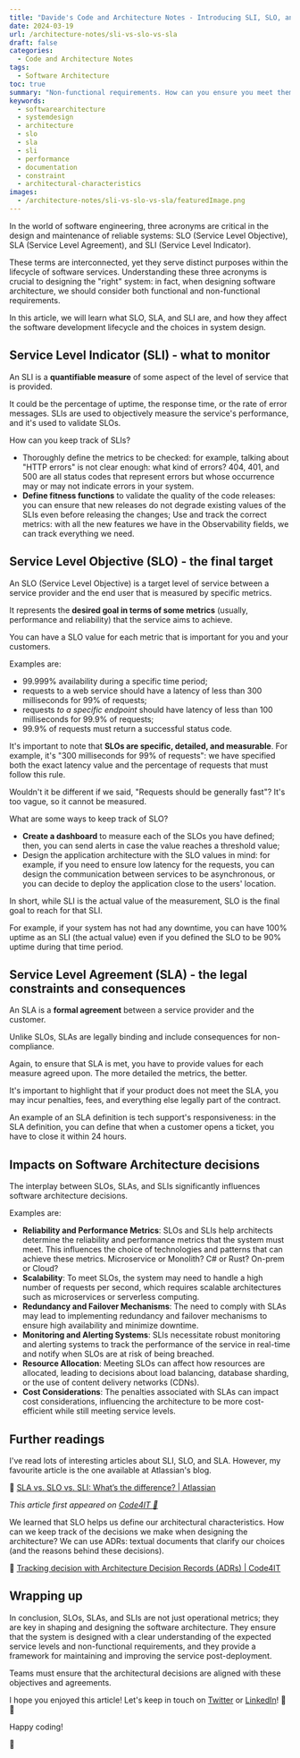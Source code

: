 ```yaml
---
title: "Davide's Code and Architecture Notes - Introducing SLI, SLO, and SLA"
date: 2024-03-19
url: /architecture-notes/sli-vs-slo-vs-sla
draft: false
categories:
  - Code and Architecture Notes
tags:
  - Software Architecture
toc: true
summary: "Non-functional requirements. How can you ensure you meet them? Let's understand SLO, SLA, and SLI, and how they affect your SDLC."
keywords:
  - softwarearchitecture
  - systemdesign
  - architecture
  - slo
  - sla
  - sli
  - performance
  - documentation
  - constraint
  - architectural-characteristics
images:
  - /architecture-notes/sli-vs-slo-vs-sla/featuredImage.png
---
```


In the world of software engineering, three acronyms are critical in the design and maintenance of reliable systems: SLO (Service Level Objective), SLA (Service Level Agreement), and SLI (Service Level Indicator).

These terms are interconnected, yet they serve distinct purposes within the lifecycle of software services. Understanding these three acronyms is crucial to designing the "right" system: in fact, when designing software architecture, we should consider both functional and non-functional requirements.

In this article, we will learn what SLO, SLA, and SLI are, and how they affect the software development lifecycle and the choices in system design.

## Service Level Indicator (SLI) - what to monitor

An SLI is a **quantifiable measure** of some aspect of the level of service that is provided.

It could be the percentage of uptime, the response time, or the rate of error messages. SLIs are used to objectively measure the service's performance, and it's used to validate SLOs.

How can you keep track of SLIs?

- Thoroughly define the metrics to be checked: for example, talking about "HTTP errors" is not clear enough: what kind of errors? 404, 401, and 500 are all status codes that represent errors but whose occurrence may or may not indicate errors in your system.
- **Define fitness functions** to validate the quality of the code releases: you can ensure that new releases do not degrade existing values of the SLIs even before releasing the changes;
  Use and track the correct metrics: with all the new features we have in the Observability fields, we can track everything we need.

## Service Level Objective (SLO) - the final target

An SLO (Service Level Objective) is a target level of service between a service provider and the end user that is measured by specific metrics.

It represents the **desired goal in terms of some metrics** (usually, performance and reliability) that the service aims to achieve.

You can have a SLO value for each metric that is important for you and your customers.

Examples are:

- 99.999% availability during a specific time period;
- requests to a web service should have a latency of less than 300 milliseconds for 99% of requests;
- requests _to a specific endpoint_ should have latency of less than 100 milliseconds for 99.9% of requests;
- 99.9% of requests must return a successful status code.

It's important to note that **SLOs are specific, detailed, and measurable**. For example, it's "300 milliseconds for 99% of requests": we have specified both the exact latency value and the percentage of requests that must follow this rule.

Wouldn't it be different if we said, "Requests should be generally fast"? It's too vague, so it cannot be measured.

What are some ways to keep track of SLO?

- **Create a dashboard** to measure each of the SLOs you have defined; then, you can send alerts in case the value reaches a threshold value;
- Design the application architecture with the SLO values in mind: for example, if you need to ensure low latency for the requests, you can design the communication between services to be asynchronous, or you can decide to deploy the application close to the users' location.

In short, while SLI is the actual value of the measurement, SLO is the final goal to reach for that SLI.

For example, if your system has not had any downtime, you can have 100% uptime as an SLI (the actual value) even if you defined the SLO to be 90% uptime during that time period.

## Service Level Agreement (SLA) - the legal constraints and consequences

An SLA is a **formal agreement** between a service provider and the customer.

Unlike SLOs, SLAs are legally binding and include consequences for non-compliance.

Again, to ensure that SLA is met, you have to provide values for each measure agreed upon. The more detailed the metrics, the better.

It's important to highlight that if your product does not meet the SLA, you may incur penalties, fees, and everything else legally part of the contract.

An example of an SLA definition is tech support's responsiveness: in the SLA definition, you can define that when a customer opens a ticket, you have to close it within 24 hours.

## Impacts on Software Architecture decisions

The interplay between SLOs, SLAs, and SLIs significantly influences software architecture decisions.

Examples are:

- **Reliability and Performance Metrics**: SLOs and SLIs help architects determine the reliability and performance metrics that the system must meet. This influences the choice of technologies and patterns that can achieve these metrics. Microservice or Monolith? C# or Rust? On-prem or Cloud?
- **Scalability**: To meet SLOs, the system may need to handle a high number of requests per second, which requires scalable architectures such as microservices or serverless computing.
- **Redundancy and Failover Mechanisms**: The need to comply with SLAs may lead to implementing redundancy and failover mechanisms to ensure high availability and minimize downtime.
- **Monitoring and Alerting Systems**: SLIs necessitate robust monitoring and alerting systems to track the performance of the service in real-time and notify when SLOs are at risk of being breached.
- **Resource Allocation**: Meeting SLOs can affect how resources are allocated, leading to decisions about load balancing, database sharding, or the use of content delivery networks (CDNs).
- **Cost Considerations**: The penalties associated with SLAs can impact cost considerations, influencing the architecture to be more cost-efficient while still meeting service levels.

## Further readings

I've read lots of interesting articles about SLI, SLO, and SLA. However, my favourite article is the one available at Atlassian's blog.

🔗 [SLA vs. SLO vs. SLI: What’s the difference? | Atlassian](https://www.atlassian.com/incident-management/kpis/sla-vs-slo-vs-sli)

_This article first appeared on [Code4IT 🐧](https://www.code4it.dev/)_

We learned that SLO helps us define our architectural characteristics. How can we keep track of the decisions we make when designing the architecture? We can use ADRs: textual documents that clarify our choices (and the reasons behind these decisions).

🔗 [Tracking decision with Architecture Decision Records (ADRs) | Code4IT](https://www.code4it.dev/architecture-notes/architecture-decision-records/)

## Wrapping up

In conclusion, SLOs, SLAs, and SLIs are not just operational metrics; they are key in shaping and designing the software architecture. They ensure that the system is designed with a clear understanding of the expected service levels and non-functional requirements, and they provide a framework for maintaining and improving the service post-deployment.

Teams must ensure that the architectural decisions are aligned with these objectives and agreements.

I hope you enjoyed this article! Let's keep in touch on [Twitter](https://twitter.com/BelloneDavide) or [LinkedIn](https://www.linkedin.com/in/BelloneDavide/)! 🤜🤛

Happy coding!

🐧
